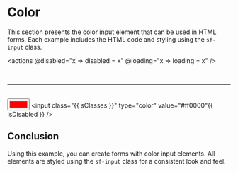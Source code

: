 
# Color

This section presents the color input element that can be used in HTML forms. Each example includes the HTML code and styling using the `sf-input` class.

<actions @disabled="x => disabled = x" @loading="x => loading = x" />

<br />

---
<br />

<input :class="sClasses" type="color" value="#ff0000" :disabled="disabled" />

<highlight lang="html">
&lt;input class="{{ sClasses }}" type="color" value="#ff0000"{{ isDisabled }} /&gt;
</highlight>

## Conclusion

Using this example, you can create forms with color input elements. All elements are styled using the `sf-input` class for a consistent look and feel.

<script setup>
import { ref, computed } from 'vue';

import 'style-forge.form/src/var.css';
import 'style-forge.form/src/base.css';
import 'style-forge.form/src/global.css';
import 'style-forge.form/src/pseudo-classes.css';

import 'style-forge.form/src/loading.css';
import 'style-forge.form/src/checkbox-radio.css';

import 'style-forge.form/src/color.css';

const loading = ref(false);
const disabled = ref(false);

const isLoading = computed(() => loading.value ? 'sf-loading' : null);
const isDisabled = computed(() => disabled.value ? ' disabled' : null);

const sClasses = computed(() => {
  return ['sf-input', isLoading.value].filter(x => x).join(' ')
});
</script>
